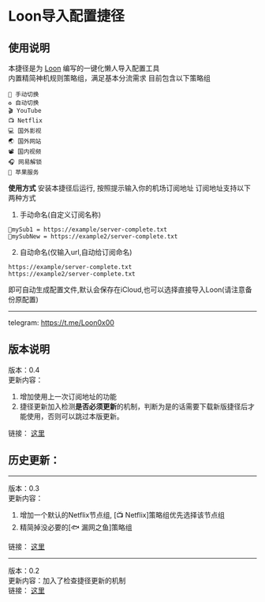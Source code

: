 # Loon导入配置捷径

## 使用说明
本捷径是为 [Loon](https://apps.apple.com/us/app/loon/id1373567447) 编写的一键化懒人导入配置工具    
内置精简神机规则策略组，满足基本分流需求
目前包含以下策略组
```
📌 手动切换
♻️ 自动切换
🎬 YouTube 
📺 Netflix 
💻 国外影视
🌏 国外网站
📽 国内视频
🎧 网易解锁
🍎 苹果服务
```
**使用方式**
安装本捷径后运行, 按照提示输入你的机场订阅地址
订阅地址支持以下两种方式
1. 手动命名(自定义订阅名称)
```
🏀mySub1 = https://example/server-complete.txt
🛴mySubNew = https://example2/server-complete.txt
```
2. 自动命名(仅输入url,自动给订阅命名)
```
https://example/server-complete.txt
https://example2/server-complete.txt
```
即可自动生成配置文件,默认会保存在iCloud,也可以选择直接导入Loon(请注意备份原配置)
***
telegram: https://t.me/Loon0x00 


## 版本说明
版本：0.4    
更新内容：
1. 增加使用上一次订阅地址的功能
2. 捷径更新加入检测**是否必须更新**的机制，判断为是的话需要下载新版捷径后才能使用，否则可以跳过本版更新。    

链接： [这里]()

## 历史更新：
***
版本：0.3    
更新内容：
1. 增加一个默认的Netflix节点组, [📺 Netflix]策略组优先选择该节点组
2. 精简掉没必要的[🐟 漏网之鱼]策略组    

链接： [这里](https://www.icloud.com/shortcuts/1d2912a6332e4272a512a44cd83d4853)

***
版本：0.2    
更新内容：加入了检查捷径更新的机制     
链接： [这里](https://www.icloud.com/shortcuts/11e82ac3f4734945a2fad668d1f0adac)
